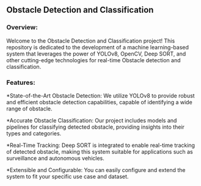 ## Obstacle Detection and Classification 

### Overview:

Welcome to the Obstacle Detection and Classification project! This repository is dedicated to the development of a machine learning-based system that leverages the power of YOLOv8, OpenCV, Deep SORT, and other cutting-edge technologies for real-time Obstacle detection and classification.

### Features:

*State-of-the-Art Obstacle Detection: We utilize YOLOv8 to provide robust and efficient obstacle detection capabilities, capable of identifying a wide range of obstacle.

*Accurate Obstacle Classification: Our project includes models and pipelines for classifying detected obstacle, providing insights into their types and categories.

*Real-Time Tracking: Deep SORT is integrated to enable real-time tracking of detected obstacle, making this system suitable for applications such as surveillance and autonomous vehicles.

*Extensible and Configurable: You can easily configure and extend the system to fit your specific use case and dataset.
